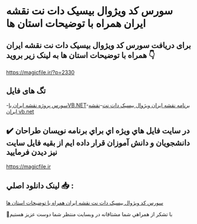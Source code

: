 # سورس کد ویژوال بیسیک دات نت نقشه ایران همراه با توضیحات استان ها

## برای دریافت سورس کد ویژوال بیسیک دات نت نقشه ایران همراه با توضیحات استان ها به لینک زیر بروید 👇

https://magicfile.ir/?p=2330

## تگ های فایل

-[سورس پروژه نقشه ایران باVB.NET](https://magicfile.ir/product/%d8%b3%d9%88%d8%b1%d8%b3-%da%a9%d8%af-%d9%86%d9%82%d8%b4%d9%87-%d8%a7%db%8c%d8%b1%d8%a7%d9%86-%d9%87%d9%85%d8%b1%d8%a7%d9%87-%d8%a8%d8%a7-%d8%aa%d9%88%d8%b6%db%8c%d8%ad%d8%a7%d8%aa-vb-net/)-[برنامه نقشه ایران ویژوال بیسیک دات نت](https://magicfile.ir/product/%d8%b3%d9%88%d8%b1%d8%b3-%da%a9%d8%af-%d9%86%d9%82%d8%b4%d9%87-%d8%a7%db%8c%d8%b1%d8%a7%d9%86-%d9%87%d9%85%d8%b1%d8%a7%d9%87-%d8%a8%d8%a7-%d8%aa%d9%88%d8%b6%db%8c%d8%ad%d8%a7%d8%aa-vb-net/)-[نقشه ایران vb.net](https://magicfile.ir/product/%d8%b3%d9%88%d8%b1%d8%b3-%da%a9%d8%af-%d9%86%d9%82%d8%b4%d9%87-%d8%a7%db%8c%d8%b1%d8%a7%d9%86-%d9%87%d9%85%d8%b1%d8%a7%d9%87-%d8%a8%d8%a7-%d8%aa%d9%88%d8%b6%db%8c%d8%ad%d8%a7%d8%aa-vb-net/)

## ✔️ در سايت فايل هاي ويژه اي براي برنامه نويسان طراحان دانشجويان و دانش آموزان قرار داده ايم از بقيه فايل سايت نيز ديدن فرماييد

https://magicfile.ir


## لينک دانلود اصلي 📥 :

[سورس کد ویژوال بیسیک دات نت نقشه ایران همراه با توضیحات استان ها](https://magicfile.ir/product/%d8%b3%d9%88%d8%b1%d8%b3-%da%a9%d8%af-%d9%86%d9%82%d8%b4%d9%87-%d8%a7%db%8c%d8%b1%d8%a7%d9%86-%d9%87%d9%85%d8%b1%d8%a7%d9%87-%d8%a8%d8%a7-%d8%aa%d9%88%d8%b6%db%8c%d8%ad%d8%a7%d8%aa-vb-net/) 


🙏با تشکر از همراهي شما مشتاقانه در وبسایت منتظر شما دوست عزیز هستیم

